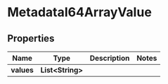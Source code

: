 

# MetadataI64ArrayValue


## Properties

| Name | Type | Description | Notes |
|------------ | ------------- | ------------- | -------------|
|**values** | **List&lt;String&gt;** |  |  |



